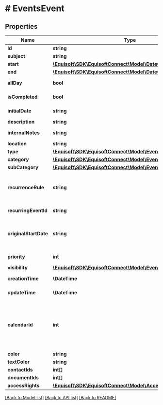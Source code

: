 # # EventsEvent

## Properties

Name | Type | Description | Notes
------------ | ------------- | ------------- | -------------
**id** | **string** | Unique numerical identifier. |
**subject** | **string** | Subject/Title of the Event. |
**start** | [**\Equisoft\SDK\EquisoftConnect\Model\DateOrDateTime**](DateOrDateTime.md) |  |
**end** | [**\Equisoft\SDK\EquisoftConnect\Model\DateOrDateTime**](DateOrDateTime.md) |  |
**allDay** | **bool** | Indicate if the event is an all-day event or a timed event. |
**isCompleted** | **bool** | Is the event part of a completed/done calendar. |
**initialDate** | **string** | Date the Event was initially scheduled. As defined by full-date - RFC3339. | [optional]
**description** | **string** | Public description of the Event. | [optional]
**internalNotes** | **string** | Internal notes on the Event. Not synced on remote sources. | [optional]
**location** | **string** | Location of the event in free-text form. | [optional]
**type** | [**\Equisoft\SDK\EquisoftConnect\Model\EventsEventType**](EventsEventType.md) |  |
**category** | [**\Equisoft\SDK\EquisoftConnect\Model\EventsEventCategory**](EventsEventCategory.md) |  | [optional]
**subCategory** | [**\Equisoft\SDK\EquisoftConnect\Model\EventsEventSubCategory**](EventsEventSubCategory.md) |  | [optional]
**recurrenceRule** | **string** | The recurrence rule for this event. The recurrence is a string conform to RFC 5545 (see RRULE http://tools.ietf.org/html/rfc5545#section-3.8.5.3). | [optional]
**recurringEventId** | **string** | For an instance of recurring event, ID of the master event. | [optional]
**originalStartDate** | **string** | For an instance of recurring event, original start date of the event according to the recurrence rule. This uniquely identify the occurrence and can be different from start date. | [optional]
**priority** | **int** | Importance/Priority of an event or task. 5 is the most important. |
**visibility** | [**\Equisoft\SDK\EquisoftConnect\Model\EventsVisibilityType**](EventsVisibilityType.md) |  |
**creationTime** | **\DateTime** | Creation time. As defined by date-time - RFC3339. | [optional]
**updateTime** | **\DateTime** | Date time of last modification. As defined by date-time - RFC3339. | [optional]
**calendarId** | **int** | ID of the calendar owning this Event. If owned by many users, calendarId will be: - The primary (or completed depending on state) calendar ID of the connected user if the user is one of the owners. - Any primary (or completed depending on state) completed calendar ID of one of the owners. |
**color** | **string** | Hex color of this event background | [optional]
**textColor** | **string** | Hex text color of this event | [optional]
**contactIds** | **int[]** | IDs of the contacts linked to this Event. | [optional]
**documentIds** | **int[]** | IDs of the documents linked to this Event. | [optional]
**accessRights** | [**\Equisoft\SDK\EquisoftConnect\Model\AccessRights**](AccessRights.md) |  |

[[Back to Model list]](../../README.md#models) [[Back to API list]](../../README.md#endpoints) [[Back to README]](../../README.md)
